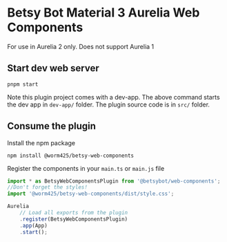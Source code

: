 # Betsy Bot Material 3 Aurelia Web Components
For use in Aurelia 2 only. Does not support Aurelia 1

## Start dev web server

    pnpm start

Note this plugin project comes with a dev-app. The above command starts the dev app in `dev-app/` folder. The plugin source code is in `src/` folder.

## Consume the plugin

Install the npm package

    npm install @worm425/betsy-web-components

Register the components in your `main.ts` or `main.js` file
```js
import * as BetsyWebComponentsPlugin from '@betsybot/web-components';
//Don't forget the styles!
import '@worm425/betsy-web-components/dist/style.css';

Aurelia
    // Load all exports from the plugin
    .register(BetsyWebComponentsPlugin)
    .app(App)
    .start();
```
